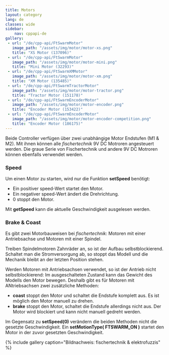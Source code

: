 ```yaml
---
title: Motors
layout: category
lang: de
classes: wide
sidebar:
    nav: cppapi-de
gallery:
 - url: "/de/cpp-api/FtSwarmMotor"
   image_path: "/assets/img/motor/motor-xs.png"
   title: "XS Motor (137096)"
 - url: "/de/cpp-api/FtSwarmMotor"
   image_path: "/assets/img/motor/motor-mini.png"
   title: "Mini Motor (32293)"
 - url: "/de/cpp-api/FtSwarmXMMotor"
   image_path: "/assets/img/motor/motor-xm.png"
   title: "XM Motor (135485)"
 - url: "/de/cpp-api/FtSwarmTractorMotor"
   image_path: "/assets/img/motor/motor-tractor.png"
   title: "Tractor Motor (151178)"
 - url: "/de/cpp-api/FtSwarmEncoderMotor"
   image_path: "/assets/img/motor/motor-encoder.png"
   title: "Encoder Motor (153422)"
 - url: "/de/cpp-api/FtSwarmEncoderMotor"
   image_path: "/assets/img/motor/motor-encoder-competition.png"
   title: "Encoder Motor (186175)"
---
```

Beide Controller verfügen über zwei unabhängige Motor Endstufen (M1 & M2). Mit ihnen können alle *fischertechnik* 9V DC Motroren angesteuert werden. Die graue Serie von Fischertechnik und andere 9V DC Motroren können ebenfalls verwendet werden.

### Speed

Um einen Motor zu starten, wird nur die Funktion **setSpeed** benötigt:
- Ein positiver speed-Wert startet den Motor.
- Ein negativer speed-Wert ändert die Drehrichtung.
- 0 stoppt den Motor.

Mit **getSpeed** kann die aktuelle Geschwindigkeit ausgelesen werden.

### Brake & Coast

Es gibt zwei Motorbauweisen bei *fischertechnik*: Motoren mit einer Antriebsachse und Motoren mit einer Spindel.

Treiben Spindelmotoren Zahnräder an, so ist der Aufbau selbstblockierend. Schaltet man die Stromversorgung ab, so stoppt das Modell und die Mechanik bleibt an der letzten Position stehen.

Werden Motoren mit Antriebsachsen verwendet, so ist der Antrieb nicht selbstblockierend: Im ausgeschalteten Zustand kann das Gewicht des Modells den Motor bewegen. Deshalb gibt es für Motoren mit ANtriebsachsen zwei zusätzliche Methoden:
- **coast** stoppt den Motor und schaltet die Endstufe komplett aus. Es ist möglich den Motor manuell zu drehen.
- **brake** stoppt den Motor, schaltet die Endstufe allerdings nicht aus. Der Motor wird blockiert und kann nicht manuell gedreht werden.

Im Gegensatz zu **setSpeed(0)** verändern die beiden Methoden nicht die gesetzte Geschwindigkeit. Ein **setMotionType( FTSWARM_ON )** startet den Motor in der zuvor gesetzten Geschwindigkeit.

{% include gallery caption="Bildnachweis: fischertechnik & elektrofuzzis" %}